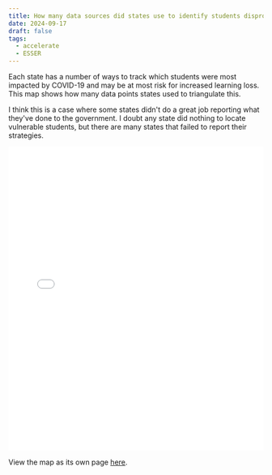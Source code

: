 ```yaml
---
title: How many data sources did states use to identify students disproportionately impacted by COVID-19?
date: 2024-09-17
draft: false
tags:
  - accelerate
  - ESSER
---
```

 
Each state has a number of ways to track which students were most impacted by COVID-19 and may be at most risk for increased learning loss. This map shows how many data points states used to triangulate this. 

I think this is a case where some states didn't do a great job reporting what they've done to the government. I doubt any state did nothing to locate vulnerable students, but there are many states that failed to report their strategies.

<iframe src="state_data_used.html" width="100%" height="600px" frameborder="0"></iframe>

View the map as its own page [here](log.jasongodfrey.info/state_data_used.html).